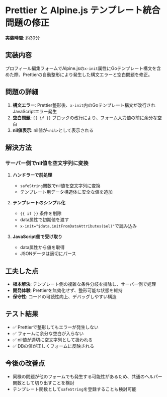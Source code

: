 # Prettier と Alpine.js テンプレート統合問題の修正

**実装時間**: 約30分

## 実装内容

プロフィール編集フォームでAlpine.jsの`x-init`属性にGoテンプレート構文を含めた際、Prettierの自動整形により発生した構文エラーと空白問題を修正。

## 問題の詳細

1. **構文エラー**: Prettier整形後、`x-init`内のGoテンプレート構文が改行されJavaScriptエラー発生
2. **空白問題**: `{{ if }}` ブロックの改行により、フォーム入力値の前に余分な空白
3. **nil値表示**: nil値が`<nil>`として表示される

## 解決方法

### サーバー側でnil値を空文字列に変換

1. **ハンドラーで前処理**
   - `safeString`関数でnil値を空文字列に変換
   - テンプレート用データ構造体に安全な値を追加

2. **テンプレートのシンプル化**
   - `{{ if }}` 条件を削除
   - data属性で初期値を渡す
   - `x-init="$data.initFromDataAttributes($el)"`で読み込み

3. **JavaScript側で受け取り**
   - data属性から値を取得
   - JSONデータは適切にパース

## 工夫した点

- **根本解決**: テンプレート側の複雑な条件分岐を排除し、サーバー側で処理
- **開発体験**: Prettierを無効化せず、整形可能な状態を維持
- **保守性**: コードの可読性向上、デバッグしやすい構造

## テスト結果

- ✅ Prettierで整形してもエラーが発生しない
- ✅ フォームに余分な空白が入らない
- ✅ nil値が適切に空文字列として扱われる
- ✅ DBの値が正しくフォームに反映される

## 今後の改善点

- 同様の問題が他のフォームでも発生する可能性があるため、共通のヘルパー関数として切り出すことを検討
- テンプレート関数として`safeString`を登録することも検討可能